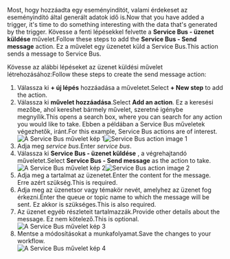 <span data-ttu-id="060be-101">Most, hogy hozzáadta egy eseményindítót, valami érdekeset az eseményindító által generált adatok idő is.</span><span class="sxs-lookup"><span data-stu-id="060be-101">Now that you have added a trigger, it's time to do something interesting with the data that's generated by the trigger.</span></span> <span data-ttu-id="060be-102">Kövesse a fenti lépésekkel felvette a **Service Bus - üzenet küldése** művelet.</span><span class="sxs-lookup"><span data-stu-id="060be-102">Follow these steps to add the **Service Bus - Send message** action.</span></span> <span data-ttu-id="060be-103">Ez a művelet egy üzenetet küld a Service Bus.</span><span class="sxs-lookup"><span data-stu-id="060be-103">This action sends a message to Service Bus.</span></span>  

<span data-ttu-id="060be-104">Kövesse az alábbi lépéseket az üzenet küldési művelet létrehozásához:</span><span class="sxs-lookup"><span data-stu-id="060be-104">Follow these steps to create the send message action:</span></span>  

1. <span data-ttu-id="060be-105">Válassza ki **+ új lépés** hozzáadása a műveletet.</span><span class="sxs-lookup"><span data-stu-id="060be-105">Select **+ New step** to add the action.</span></span>  
2. <span data-ttu-id="060be-106">Válassza ki **művelet hozzáadása**.</span><span class="sxs-lookup"><span data-stu-id="060be-106">Select **Add an action**.</span></span> <span data-ttu-id="060be-107">Ez a keresési mezőbe, ahol kereshet bármely művelet, szeretné igénybe megnyílik.</span><span class="sxs-lookup"><span data-stu-id="060be-107">This opens a search box, where you can search for any action you would like to take.</span></span> <span data-ttu-id="060be-108">Ebben a példában a Service Bus műveletek végezhetők, iránt.</span><span class="sxs-lookup"><span data-stu-id="060be-108">For this example, Service Bus actions are of interest.</span></span>    
   <span data-ttu-id="060be-109">![A Service Bus művelet kép 1](./media/connectors-create-api-servicebus/action-1.png)</span><span class="sxs-lookup"><span data-stu-id="060be-109">![Service Bus action image 1](./media/connectors-create-api-servicebus/action-1.png)</span></span>   
3. <span data-ttu-id="060be-110">Adja meg *service bus*.</span><span class="sxs-lookup"><span data-stu-id="060be-110">Enter *service bus*.</span></span>  
4. <span data-ttu-id="060be-111">Válassza ki **Service Bus - üzenet küldése** , a végrehajtandó műveletet.</span><span class="sxs-lookup"><span data-stu-id="060be-111">Select **Service Bus - Send message** as the action to take.</span></span>  
   <span data-ttu-id="060be-112">![A Service Bus művelet kép 2](./media/connectors-create-api-servicebus/action-2.png)</span><span class="sxs-lookup"><span data-stu-id="060be-112">![Service Bus action image 2](./media/connectors-create-api-servicebus/action-2.png)</span></span>    
5. <span data-ttu-id="060be-113">Adja meg a tartalmat az üzenetet.</span><span class="sxs-lookup"><span data-stu-id="060be-113">Enter the content for the message.</span></span> <span data-ttu-id="060be-114">Erre azért szükség.</span><span class="sxs-lookup"><span data-stu-id="060be-114">This is required.</span></span>  
6. <span data-ttu-id="060be-115">Adja meg az üzenetsor vagy témakör nevét, amelyhez az üzenet fog érkezni.</span><span class="sxs-lookup"><span data-stu-id="060be-115">Enter the queue or topic name to which the message will be sent.</span></span> <span data-ttu-id="060be-116">Ez akkor is szükséges.</span><span class="sxs-lookup"><span data-stu-id="060be-116">This is also required.</span></span>   
7. <span data-ttu-id="060be-117">Az üzenet egyéb részleteit tartalmazzák.</span><span class="sxs-lookup"><span data-stu-id="060be-117">Provide other details about the message.</span></span> <span data-ttu-id="060be-118">Ez nem kötelező.</span><span class="sxs-lookup"><span data-stu-id="060be-118">This is optional.</span></span>     
   ![A Service Bus művelet kép 3](./media/connectors-create-api-servicebus/action-3.png)    
8. <span data-ttu-id="060be-120">Mentse a módosításokat a munkafolyamat.</span><span class="sxs-lookup"><span data-stu-id="060be-120">Save the changes to your workflow.</span></span>   
   ![A Service Bus művelet kép 4](./media/connectors-create-api-servicebus/action-4.png)     

